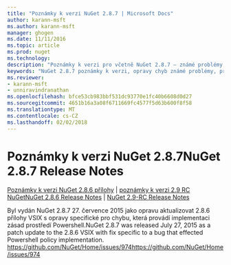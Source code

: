 ```yaml
---
title: "Poznámky k verzi NuGet 2.8.7 | Microsoft Docs"
author: karann-msft
ms.author: karann-msft
manager: ghogen
ms.date: 11/11/2016
ms.topic: article
ms.prod: nuget
ms.technology: 
description: "Poznámky k verzi pro včetně NuGet 2.8.7 – známé problémy, opravy chyb, přidaných funkcí a chcete."
keywords: "NuGet 2.8.7 poznámky k verzi, opravy chyb známé problémy, přidat funkce, chcete"
ms.reviewer:
- karann-msft
- unniravindranathan
ms.openlocfilehash: bfce53cb983bbf531dc93770e1fc40b6608d0d27
ms.sourcegitcommit: 4651b16a3a08f6711669fc4577f5d63b600f8f58
ms.translationtype: MT
ms.contentlocale: cs-CZ
ms.lasthandoff: 02/02/2018
---
```

# <a name="nuget-287-release-notes"></a><span data-ttu-id="96542-104">Poznámky k verzi NuGet 2.8.7</span><span class="sxs-lookup"><span data-stu-id="96542-104">NuGet 2.8.7 Release Notes</span></span>

<span data-ttu-id="96542-105">[Poznámky k verzi NuGet 2.8.6 přílohy](../release-notes/nuget-2.8.6.md) | [poznámky k verzi 2.9 RC NuGet](../release-notes/nuget-2.9-RC.md)</span><span class="sxs-lookup"><span data-stu-id="96542-105">[NuGet 2.8.6 Release Notes](../release-notes/nuget-2.8.6.md) | [NuGet 2.9-RC Release Notes](../release-notes/nuget-2.9-RC.md)</span></span>

<span data-ttu-id="96542-106">Byl vydán NuGet 2.8.7 27. července 2015 jako opravu aktualizovat 2.8.6 přílohy VSIX s opravy specifické pro chybu, která provádí implementaci zásad prostředí Powershell.</span><span class="sxs-lookup"><span data-stu-id="96542-106">NuGet 2.8.7 was released July 27, 2015 as a patch update to the 2.8.6 VSIX with fix specific to a bug that effected Powershell policy implementation.</span></span>
[<span data-ttu-id="96542-107">https://github.com/NuGet/Home/issues/974</span><span class="sxs-lookup"><span data-stu-id="96542-107">https://github.com/NuGet/Home/issues/974</span></span>](https://github.com/NuGet/Home/issues/974)